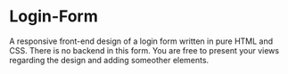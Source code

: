 # Login-Form
A responsive front-end design of a login form written in pure HTML and CSS.
There is no backend in this form. You are free to present your views regarding the design and adding someother elements.
